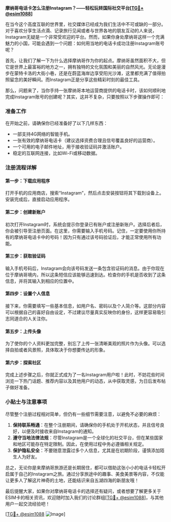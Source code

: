 **摩纳哥电话卡怎么注册Instagram？——轻松玩转国际社交平台[[TG💪+ @esim1088](https://t.me/s/esim1088)]**

在当今这个高度互联的世界里，社交媒体已经成为我们生活中不可或缺的一部分。对于喜欢分享生活点滴、记录旅行见闻或者与世界各地的朋友互动的人来说，Instagram无疑是一个非常受欢迎的平台。然而，如果你身处摩纳哥这样一个充满魅力的小国，可能会遇到一个问题：如何用当地的电话卡成功注册Instagram账号呢？

首先，让我们了解一下为什么选择摩纳哥作为你的起点。摩纳哥虽然面积不大，但它是世界上最富裕的地方之一，拥有独特的文化氛围和美丽的自然风光。无论是漫步在蒙特卡洛的大街小巷，还是在蔚蓝海岸边享受阳光沙滩，这里都充满了值得拍照留念的美好瞬间。而Instagram正是分享这些精彩时刻的最佳工具。

那么，问题来了，当你手持一张摩纳哥本地运营商提供的电话卡时，该如何顺利地完成Instagram账号的创建呢？其实，这并不复杂，只要按照以下步骤操作即可：

### 准备工作

在开始之前，请确保你已经准备好了以下几样东西：
- 一部支持4G网络的智能手机。
- 一张有效的摩纳哥电话卡（建议选择资费合理且信号覆盖良好的运营商）。
- 一个可用的电子邮件地址，用于接收验证码并激活账户。
- 稳定的互联网连接，比如Wi-Fi或移动数据。

### 注册流程详解

#### 第一步：下载应用程序
打开手机的应用商店，搜索“Instagram”，然后点击安装按钮将其下载到设备上。安装完成后，直接启动应用程序。

#### 第二步：创建新账户
初次打开Instagram时，系统会提示你登录已有账户或注册新账户。选择后者后，你会被引导至注册页面。在这里，你需要输入手机号码。记住，一定要使用你所持有的摩纳哥电话卡中的号码！因为只有通过该号码验证后，才能正常使用所有功能。

#### 第三步：获取验证码
输入手机号码后，Instagram会向该号码发送一条包含验证码的消息。由于你现在位于摩纳哥境内，所以这条短信应该能够迅速到达。检查你的手机是否收到了这条信息，并将其输入到相应的位置中。

#### 第四步：设置个人信息
接下来，你需要填写一些基本信息，如用户名、密码以及个人简介等。这部分内容可以根据自己的喜好自由设定，不过建议尽量真实反映你的身份，这样更容易吸引志同道合的人关注你。

#### 第五步：上传头像
为了使你的个人资料更加完整，别忘了上传一张清晰美观的照片作为头像。可以选择自拍或者风景照，具体取决于你想要传达的形象。

#### 第六步：探索社区
完成上述步骤之后，你就正式成为了一名Instagram用户啦！此时，不妨花些时间浏览一下热门话题、推荐内容以及其他用户的动态，从中获取灵感，为日后发布帖子做好准备。

### 小贴士与注意事项

尽管整个注册过程相对简单，但仍有一些细节需要注意，以避免不必要的麻烦：
1. **保持联系畅通**：在整个注册期间，请确保你的手机处于开机状态，并且信号良好，以便及时接收来自Instagram的通知。
2. **遵守当地法律法规**：尽管Instagram是一个全球化的社交平台，但在某些国家和地区可能存在特定限制。因此，在使用过程中务必遵循相关规定。
3. **保护隐私安全**：不要随意泄露过多个人信息，尤其是在初期阶段，谨慎添加陌生人为好友。

总之，无论你是来摩纳哥旅游还是长期居住，都可以借助这张小小的电话卡轻松开启属于自己的Instagram之旅。通过分享旅途中的趣事、美食美景等内容，不仅能让更多人了解这片神奇的土地，还能结识来自五湖四海的新朋友哦！

最后提醒大家，如果你对摩纳哥电话卡的选择还有疑问，或者想要了解更多关于ESIM卡的相关资讯，欢迎随时加入我们的讨论群组[[TG💪+ @esim1088](https://t.me/s/esim1088)]，与其他用户一起交流经验吧！

[[TG💪+ @esim1088](https://t.me/s/esim1088) ![Image](https://i.postimg.cc/4NQfJmqS/Snipaste-2025-05-13-00-14-12.png)]